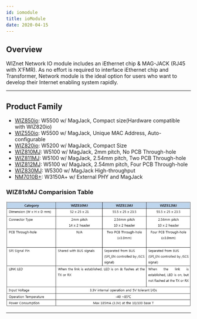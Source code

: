 ```yaml
---
id: iomodule
title: ioModule
date: 2020-04-15
---
```


## Overview

WIZnet Network IO module includes an iEthernet chip & MAG-JACK (RJ45 with X’FMR). As no effort is required to interface iEthernet chip and Transformer, Network module is the ideal option for users who want to
develop their Internet enabling system rapidly.

-----

## Product Family

  - [WIZ850io](wiz850io): W5500 w/ MagJack, Compact size(Hardware compatible with WIZ820io)
  - [WIZ550io](wiz550io): W5500 w/ MagJack, Unique MAC Address, Auto-configurable
  - [WIZ820io](wiz820io): W5200 w/ MagJack, Compact Size
  - [WIZ810MJ](wiz810mj): W5100 w/ MagJack, 2mm pitch, No PCB Through-hole
  - [WIZ811MJ](wiz811mj): W5100 w/ MagJack, 2.54mm pitch, Two PCB Through-hole
  - [WIZ812MJ](wiz812mj): W5100 w/ MagJack, 2.54mm pitch, Four PCB Through-hole
  - [WIZ830MJ](wiz830mj): W5300 w/ MagJack High-throughput
  - [NM7010B+](nm7010b): W3150A+ w/ External PHY and MagJack

### WIZ81xMJ Comparision Table

![](/img/products/io_module/comparison-table.jpg)

-----
